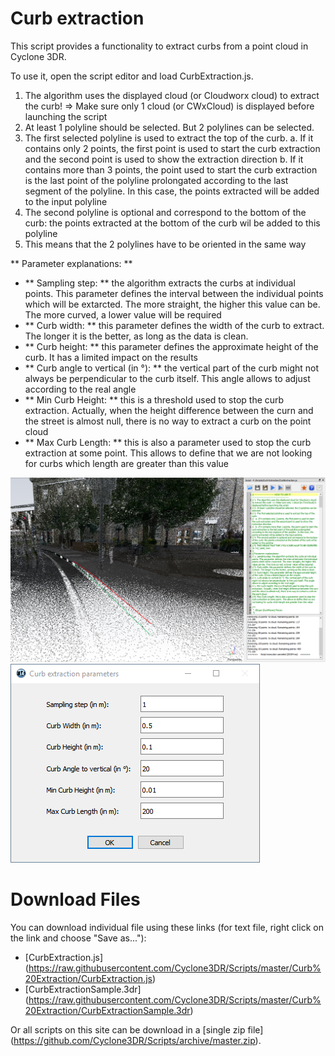 # Curb extraction

This script provides a functionality to extract curbs from a point cloud in Cyclone 3DR.

To use it, open the script editor and load CurbExtraction.js.

1. The algorithm uses the displayed cloud (or Cloudworx cloud) to extract the curb! => Make sure only 1 cloud (or CWxCloud) is displayed before launching the script
2. At least 1 polyline should be selected. But 2 polylines can be selected.
3. The first selected polyline is used to extract the top of the curb.
   a. If it contains only 2 points, the first point is used to start the curb extraction and the second point is used to show the extraction direction
   b. If it contains more than 3 points, the point used to start the curb extraction is the last point of the polyline prolongated according to the last segment of the polyline. In this case, the points extracted will be added to the input polyline
4. The second polyline is optional and correspond to the bottom of the curb: the points extracted at the bottom of the curb wil be added to this polyline
5. This means that the 2 polylines have to be oriented in the same way

** Parameter explanations: **

- ** Sampling step: ** the algorithm extracts the curbs at individual points. This parameter defines the interval between the individual points which will be extarcted. The more straight, the higher this value can be. The more curved, a lower value will be required
- ** Curb width: ** this parameter defines the width of the curb to extract. The longer it is the better, as long as the data is clean.
- ** Curb height: ** this parameter defines the approximate height of the curb. It has a limited impact on the results
- ** Curb angle to vertical (in °): ** the vertical part of the curb might not always be perpendicular to the curb itself. This angle allows to adjust according to the real angle
- ** Min Curb Height: ** this is a threshold used to stop the curb extraction. Actually, when the height difference between the curn and the street is almost null, there is no way to extract a curb on the point cloud
- ** Max Curb Length: ** this is also a parameter used to stop the curb extraction at some point. This allows to define that we are not looking for curbs which length are greater than this value

![alt text](https://raw.githubusercontent.com/Cyclone3DR/Scripts/master/Curb%20Extraction/Screenshot.png "screenshot")
![alt text](https://raw.githubusercontent.com/Cyclone3DR/Scripts/master/Curb%20Extraction/Screenshot2.png "screenshot2")

# Download Files

You can download individual file using these links (for text file, right click on the link and choose "Save as..."):

- [CurbExtraction.js] (https://raw.githubusercontent.com/Cyclone3DR/Scripts/master/Curb%20Extraction/CurbExtraction.js)
- [CurbExtractionSample.3dr] (https://raw.githubusercontent.com/Cyclone3DR/Scripts/master/Curb%20Extraction/CurbExtractionSample.3dr)

Or all scripts on this site can be download in a [single zip file] (https://github.com/Cyclone3DR/Scripts/archive/master.zip).
